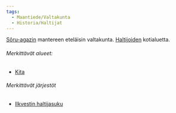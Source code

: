 ```yaml
---
tags:
  - Maantiede/Valtakunta
  - Historia/Haltijat
---
```

[Sôru-agazin](Sôru-agaz.md) mantereen eteläisin valtakunta. [Haltijoiden](Haltijat.md) kotialuetta.
 


###### Merkittävät alueet:

- [Kita](Kita.md)
###### Merkittävät järjestöt

- [Ilkvestin haltijasuku](Ilkvestin%20haltijasuku.md)
